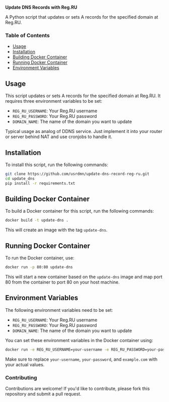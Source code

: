 **Update DNS Records with Reg.RU**

A Python script that updates or sets A records for the specified domain at Reg.RU.

### Table of Contents

* [Usage](#usage)
* [Installation](#installation)
* [Building Docker Container](#building-docker-container)
* [Running Docker Container](#running-docker-container)
* [Environment Variables](#environment-variables)

## Usage

This script updates or sets A records for the specified domain at Reg.RU. It requires three environment variables to be set:

* `REG_RU_USERNAME`: Your Reg.RU username
* `REG_RU_PASSWORD`: Your Reg.RU password
* `DOMAIN_NAME`: The name of the domain you want to update

Typical usage as analog of DDNS service. Just implement it into your router or server behind NAT and use cronjobs to handle it.

## Installation

To install this script, run the following commands:
```bash
git clone https://github.com/usrdmn/update-dns-record-reg-ru.git
cd update_dns
pip install -r requirements.txt
```

## Building Docker Container

To build a Docker container for this script, run the following commands:
```bash
docker build -t update-dns .
```
This will create an image with the tag `update-dns`.

## Running Docker Container

To run the Docker container, use:
```bash
docker run -p 80:80 update-dns
```
This will start a new container based on the `update-dns` image and map port 80 from the container to port 80 on your host machine.

## Environment Variables

The following environment variables need to be set:

* `REG_RU_USERNAME`: Your Reg.RU username
* `REG_RU_PASSWORD`: Your Reg.RU password
* `DOMAIN_NAME`: The name of the domain you want to update

You can set these environment variables in the Docker container using:
```bash
docker run -e REG_RU_USERNAME=your-username -e REG_RU_PASSWORD=your-password -e DOMAIN_NAME=example.com update-dns
```
Make sure to replace `your-username`, `your-password`, and `example.com` with your actual values.

### Contributing

Contributions are welcome! If you'd like to contribute, please fork this repository and submit a pull request.